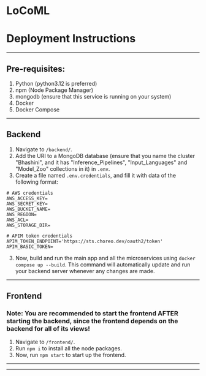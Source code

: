 # LoCoML

# Deployment Instructions

---

## Pre-requisites:
1. Python (python3.12 is preferred)
2. npm (Node Package Manager)
3. mongodb (ensure that this service is running on your system)
4. Docker
5. Docker Compose

---

## Backend

1. Navigate to `/backend/`.
2. Add the URI to a MongoDB database (ensure that you name the cluster "Bhashini", and it has "Inference\_Pipelines", "Input\_Languages" and "Model\_Zoo" collections in it) in `.env`.
2. Create a file named `.env.credentials`, and fill it with data of the following format:
```dotenv
# AWS credentials
AWS_ACCESS_KEY=
AWS_SECRET_KEY=
AWS_BUCKET_NAME=
AWS_REGION=
AWS_ACL=
AWS_STORAGE_DIR=

# APIM token credentials
APIM_TOKEN_ENDPOINT='https://sts.choreo.dev/oauth2/token'
APIM_BASIC_TOKEN=
```
3. Now, build and run the main app and all the microservices using `docker compose up --build`. This command will automatically update and run your backend server whenever any changes are made.

---

## Frontend

### Note: You are recommended to start the frontend AFTER starting the backend, since the frontend depends on the backend for all of its views!

1. Navigate to `/frontend/`.
2. Run `npm i` to install all the node packages.
3. Now, run `npm start` to start up the frontend.

---

---
